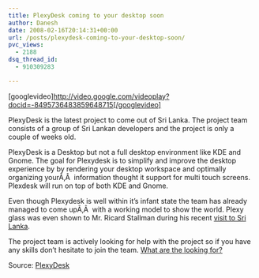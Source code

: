 ```yaml
---
title: PlexyDesk coming to your desktop soon
author: Danesh
date: 2008-02-16T20:14:31+00:00
url: /posts/plexydesk-coming-to-your-desktop-soon/
pvc_views:
  - 2188
dsq_thread_id:
  - 910309283

---
```

[googlevideo]http://video.google.com/videoplay?docid=-8495736483859648715[/googlevideo]

PlexyDesk is the latest project to come out of Sri Lanka. The project team consists of a group of Sri Lankan developers and the project is only a couple of weeks old.

PlexyDesk is a Desktop but not a full desktop environment like KDE and Gnome. The goal for Plexydesk is to simplify and improve the desktop experience by by rendering your desktop workspace and optimally organizing yourÃ‚Â  information thought it support for multi touch screens. Plexdesk will run on top of both KDE and Gnome.

Even though Plexydesk is well within it&#8217;s infant state the team has already managed to come upÃ‚Â  with a working model to show the world. Plexy glass was even shown to Mr. Ricard Stallman during his recent [visit to Sri Lanka][1].

The project team is actively looking for help with the project so if you have any skills don&#8217;t hesitate to join the team. [What are the looking for?][2]

Source: [PlexyDesk][2]

 [1]: http://www.geekaholic.org/2008/01/rms-events-in-sri-lanka.html
 [2]: http://code.google.com/p/plexydesk/